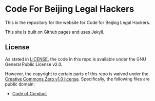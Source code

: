 # Code For Beijing Legal Hackers

This is the repository for the website for Code for Beijing Legal Hackers.

This site is built on Github pages and uses Jekyll.





## License

As stated in [LICENSE](LICENSE), the code in this repo is available under the GNU General Public License v2.0.

However, the copyright to certain parts of this repo is waived under the [Creative Commons Zero v1.0 license](http://creativecommons.org/publicdomain/zero/1.0/legalcode). Specifically, the following files are public domain:

- [Code of Conduct](https://github.com/codefordc/codefordc.github.com/blob/master/_resources/codeofconduct.md)
